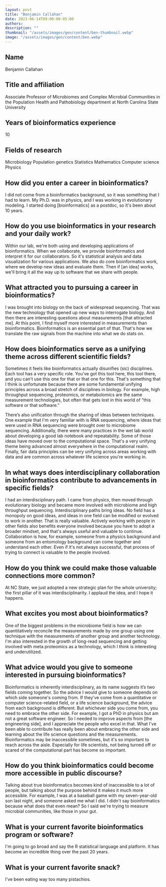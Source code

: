 ```yaml
---
layout: post
title: "Benjamin Callahan"
date: 2023-06-14T09:00:00-05:00
authors:
description: ""
thumbnail: "/assets/images/gen/content/ben-thumbnail.webp"
image: "/assets/images/gen/content/ben.webp"
---
```

## Name
Benjamin Callahan

## Title and affiliation
Associate Professor of Microbiomes and Complex Microbial Communities in the Population Health and Pathobiology department at North Carolina State University 

## Years of bioinformatics experience 
10

## Fields of research
Microbiology  Population genetics  Statistics  Mathematics  Computer science  Physics

## How did you enter a career in bioinformatics?
I did not come from a bioinformatics background, so it was something that I had to learn. My Ph.D. was in physics, and I was working in evolutionary modeling. I started doing [bioinformatics] as a postdoc, so it's been about 10 years. 

## How do you use bioinformatics in your research and your daily work?
Within our lab, we're both using and developing applications of bioinformatics. When we collaborate, we provide bioinformatics and interpret it for our collaborators. So it's statistical analysis and data visualization for various applications. We also do core bioinformatics work, where we develop new ideas and evaluate them. Then if [an idea] works, we'll bring it all the way up to software that we share with people. 

## What attracted you to pursuing a career in bioinformatics?
I was brought into biology on the back of widespread sequencing. That was the new technology that opened up new ways to interrogate biology.  And then there are interesting questions about measurements [that attracted me]. At this point, I find myself more interested in measurements than bioinformatics. Bioinformatics is an essential part of that. That's how we translate the raw signals from the machine into what we do stats on.

## How does bioinformatics serve as a unifying theme across different scientific fields?
Sometimes it feels like bioinformatics actually disunifies (sic) disciplines. Each tool has a very specific role.  You’ve got this tool here, this tool there, and you can't use this one for that or that one for this. That's something that I think is unfortunate because there are some fundamental unifying principles across a broad stretch of disciplines in biology. For example, high throughput sequencing, proteomics, or metabolomics are the same measurement technologies, but often that gets lost in this world of “this software or that software.” 

There’s also unification through the sharing of ideas between techniques. One example that I'm very familiar with is RNA sequencing, where ideas that were used in RNA sequencing were brought over to microbiome sequencing. Additionally, there were many practices in the wet lab world about developing a good lab notebook and repeatability. Some of those ideas have moved over to the computational space. That's a very unifying theme being advanced almost everywhere in the computational realm.  Finally, fair data principles can be very unifying across areas working with data and are common across whatever life science you're working in.

## In what ways does interdisciplinary collaboration in bioinformatics contribute to advancements in specific fields?
I had an interdisciplinary path. I came from physics, then moved through evolutionary biology and became more involved with microbiome and high throughput sequencing. Interdisciplinary paths bring ideas. No field has a monopoly on good ideas, and ideas in one field can be modified or evolved to work in another. That is really valuable. Actively working with people in other fields also benefits everyone involved because you have to adopt a broader mindset, and that's always useful and valuable to continue.  Collaboration is how, for example, someone from a physics background and someone from an entomology background can come together and understand each other. Even if it's not always successful, that process of trying to connect is valuable to the people involved. 

## How do you think we could make those valuable connections more common?
At NC State, we just adopted a new strategic plan for the whole university; the first pillar of it was interdisciplinarity. I applaud the idea, and I hope it happens. 

## What excites you most about bioinformatics?
One of the biggest problems in the microbiome field is how we can quantitatively reconcile the measurements made by one group using one technique with the measurements of another group and another technology. I'm also interested in the growth of long-read sequencing and getting involved with meta proteomics as a technology, which I think is interesting and underutilized.

## What advice would you give to someone interested in pursuing bioinformatics? 
Bioinformatics is inherently interdisciplinary, as its name suggests it’s two fields coming together. So the advice I would give to someone depends on which side someone's coming from. If they’ve come from a quantitative or computer science-related field, or a life science background, the advice from each background is different. But whichever side you come from, you need to embrace the other side. For example, I got a PhD in physics but am not a great software engineer. So I needed to improve aspects from [the engineering side], and I appreciate the people who excel in that. What I've been able to contribute has really been about embracing the other side and learning about the life science questions and the measurements.  Bioinformatics may be inaccessible sometimes, but it's so important to reach across the aisle. Especially for life scientists, not being turned off or scared of the computational part has become so important. 

## How do you think bioinformatics could become more accessible in public discourse?
Talking about true bioinformatics becomes kind of inaccessible to a lot of people, but talking about the purpose behind it makes it much more accessible. For example, I was at a baseball game with my seven-year-old son last night, and someone asked me what I did. I didn't say bioinformatics because what does that even mean? So I said we're trying to measure microbial communities, like those in your gut. 

## What is your current favorite bioinformatics program or software?
I'm going to go broad and say the R statistical language and platform. It has become an incredible thing over the past 20 years.

## What is your current favorite snack?
I've been eating way too many pistachios.



